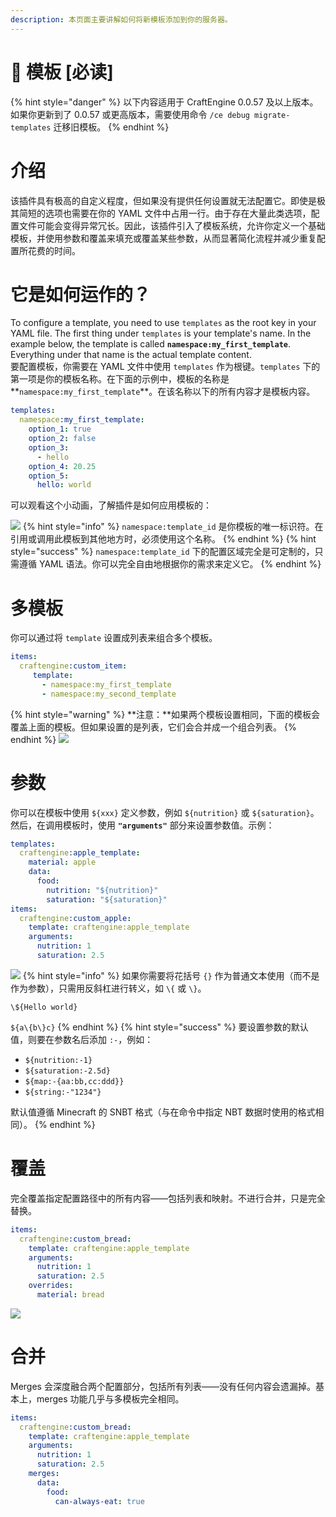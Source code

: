 ```yaml
---
description: 本页面主要讲解如何将新模板添加到你的服务器。
---
```


# 📄 模板 \[必读]

{% hint style="danger" %}
以下内容适用于 CraftEngine 0.0.57 及以上版本。如果你更新到了 0.0.57 或更高版本，需要使用命令 `/ce debug migrate-templates` 迁移旧模板。
{% endhint %}

# 介绍 <a href="#introduction" id="introduction"></a>

该插件具有极高的自定义程度，但如果没有提供任何设置就无法配置它。即使是极其简短的选项也需要在你的 YAML 文件中占用一行。由于存在大量此类选项，配置文件可能会变得异常冗长。因此，该插件引入了模板系统，允许你定义一个基础模板，并使用参数和覆盖来填充或覆盖某些参数，从而显著简化流程并减少重复配置所花费的时间。

# 它是如何运作的？ <a href="#how-it-works" id="how-it-works"></a>

To configure a template, you need to use `templates` as the root key in your YAML file. The first thing under `templates` is your template's name. In the example below, the template is called **`namespace:my_first_template`**. Everything under that name is the actual template content.\
要配置模板，你需要在 YAML 文件中使用 `templates` 作为根键。`templates` 下的第一项是你的模板名称。在下面的示例中，模板的名称是**`namespace:my_first_template`**。在该名称以下的所有内容才是模板内容。

```yaml
templates:
  namespace:my_first_template:
    option_1: true
    option_2: false
    option_3: 
      - hello
    option_4: 20.25
    option_5:
      hello: world
```

可以观看这个小动画，了解插件是如何应用模板的：

![](https://mo-mi.gitbook.io/~gitbook/image?url=https%3A%2F%2F1836335287-files.gitbook.io%2F%7E%2Ffiles%2Fv0%2Fb%2Fgitbook-x-prod.appspot.com%2Fo%2Fspaces%252FOgvQ1fEJPROp7131PPlK%252Fuploads%252F0JyPNp4niJkzAGHID1Kv%252Ftemplate.gif%3Falt%3Dmedia%26token%3Dcfecd8c1-d494-407f-a5db-ba2cce189f13\&width=768\&dpr=4\&quality=100\&sign=2ad8ae14\&sv=2)
{% hint style="info" %}
`namespace:template_id` 是你模板的唯一标识符。在引用或调用此模板到其他地方时，必须使用这个名称。
{% endhint %}
{% hint style="success" %}
`namespace:template_id` 下的配置区域完全是可定制的，只需遵循 YAML 语法。你可以完全自由地根据你的需求来定义它。
{% endhint %}

# 多模板 <a href="#multiple-templates" id="multiple-templates"></a>

你可以通过将 `template` 设置成列表来组合多个模板。

```yaml
items:
  craftengine:custom_item:
     template:
       - namespace:my_first_template
       - namespace:my_second_template
```
{% hint style="warning" %}
**注意：**如果两个模板设置相同，下面的模板会覆盖上面的模板。但如果设置的是列表，它们会合并成一个组合列表。
{% endhint %}
![](https://mo-mi.gitbook.io/~gitbook/image?url=https%3A%2F%2F1836335287-files.gitbook.io%2F%7E%2Ffiles%2Fv0%2Fb%2Fgitbook-x-prod.appspot.com%2Fo%2Fspaces%252FOgvQ1fEJPROp7131PPlK%252Fuploads%252FWiQor59iwPiY7n185412%252Fmultiple.gif%3Falt%3Dmedia%26token%3Dac0c9ff6-d883-4666-81aa-2b279a56e6a2\&width=768\&dpr=4\&quality=100\&sign=51fb7ed3\&sv=2)

# 参数 <a href="#arguments" id="arguments"></a>

你可以在模板中使用 `${xxx}` 定义参数，例如 `${nutrition}` 或 `${saturation}`。然后，在调用模板时，使用 **`"arguments"`** 部分来设置参数值。示例：

```yaml
templates:
  craftengine:apple_template:
    material: apple
    data:
      food:
        nutrition: "${nutrition}"
        saturation: "${saturation}"
items:
  craftengine:custom_apple:
    template: craftengine:apple_template
    arguments:
      nutrition: 1
      saturation: 2.5
```

![](https://mo-mi.gitbook.io/~gitbook/image?url=https%3A%2F%2F1836335287-files.gitbook.io%2F%7E%2Ffiles%2Fv0%2Fb%2Fgitbook-x-prod.appspot.com%2Fo%2Fspaces%252FOgvQ1fEJPROp7131PPlK%252Fuploads%252FEBlTqSuHobBp0HHdAlwK%252Farguments.gif%3Falt%3Dmedia%26token%3D358280cf-c114-41f9-a715-93b6a0edc395\&width=768\&dpr=4\&quality=100\&sign=264d6527\&sv=2)
{% hint style="info" %}
如果你需要将花括号 `{}` 作为普通文本使用（而不是作为参数），只需用反斜杠进行转义，如 `\{` 或 `\}`。

`\${Hello world}`

`${a\{b\}c}`
{% endhint %}
{% hint style="success" %}
要设置参数的默认值，则要在参数名后添加 `:-`，例如：

* `${nutrition:-1}`
* `${saturation:-2.5d}`
* `${map:-{aa:bb,cc:ddd}}`
* `${string:-"1234"}`

默认值遵循 Minecraft 的 SNBT 格式（与在命令中指定 NBT 数据时使用的格式相同）。
{% endhint %}

# 覆盖 <a href="#overrides" id="overrides"></a>

完全覆盖指定配置路径中的所有内容——包括列表和映射。不进行合并，只是完全替换。

```yaml
items:
  craftengine:custom_bread:
    template: craftengine:apple_template
    arguments:
      nutrition: 1
      saturation: 2.5
    overrides:
      material: bread
```

![](https://mo-mi.gitbook.io/~gitbook/image?url=https%3A%2F%2F1836335287-files.gitbook.io%2F%7E%2Ffiles%2Fv0%2Fb%2Fgitbook-x-prod.appspot.com%2Fo%2Fspaces%252FOgvQ1fEJPROp7131PPlK%252Fuploads%252FVSIK99qhdnIUTu7ibtfg%252Foverrides.gif%3Falt%3Dmedia%26token%3Dbcdbc323-c3dc-4eb8-aa3e-233131894689\&width=768\&dpr=4\&quality=100\&sign=c50a7c9b\&sv=2)

# 合并 <a href="#merges" id="merges"></a>

Merges 会深度融合两个配置部分，包括所有列表——没有任何内容会遗漏掉。基本上，merges 功能几乎与多模板完全相同。

```yaml
items:
  craftengine:custom_bread:
    template: craftengine:apple_template
    arguments:
      nutrition: 1
      saturation: 2.5
    merges:
      data:
        food:
          can-always-eat: true
```
